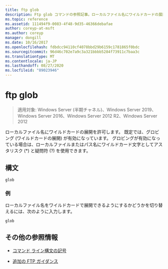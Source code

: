 ```yaml
---
title: ftp glob
description: Ftp glob コマンドの参照記事。ローカルファイル名にワイルドカードの展開を許可します。
ms.topic: reference
ms.assetid: 111494f9-0083-4f48-9d35-46366debafae
author: coreyp-at-msft
ms.author: coreyp
manager: dongill
ms.date: 10/16/2017
ms.openlocfilehash: fdbdcc94110cf4078bbd29b6159c1781865f0bdc
ms.sourcegitcommit: 96d46c702e7a9c3a321bbbb5284f73911c7baa3c
ms.translationtype: MT
ms.contentlocale: ja-JP
ms.lasthandoff: 08/27/2020
ms.locfileid: "89023946"
---
```

# <a name="ftp-glob"></a>ftp glob

> 適用対象: Windows Server (半期チャネル)、Windows Server 2019、Windows Server 2016、Windows Server 2012 R2、Windows Server 2012

ローカルファイル名にワイルドカードの展開を許可します。 既定では、グロビング (ワイルドカードの展開) が有効になっています。 グロビングが有効になっている場合は、ローカルファイルまたはパス名にワイルドカード文字としてアスタリスク (*) と疑問符 (?) を使用できます。

## <a name="syntax"></a>構文

```
glob
```

### <a name="examples"></a>例

ローカルファイル名をワイルドカードで展開できるようにするかどうかを切り替えるには、次のように入力します。

```
glob
```

## <a name="additional-references"></a>その他の参照情報

- [コマンド ライン構文の記号](command-line-syntax-key.md)

- [追加の FTP ガイダンス](/previous-versions/orphan-topics/ws.10/cc756013(v=ws.10))
